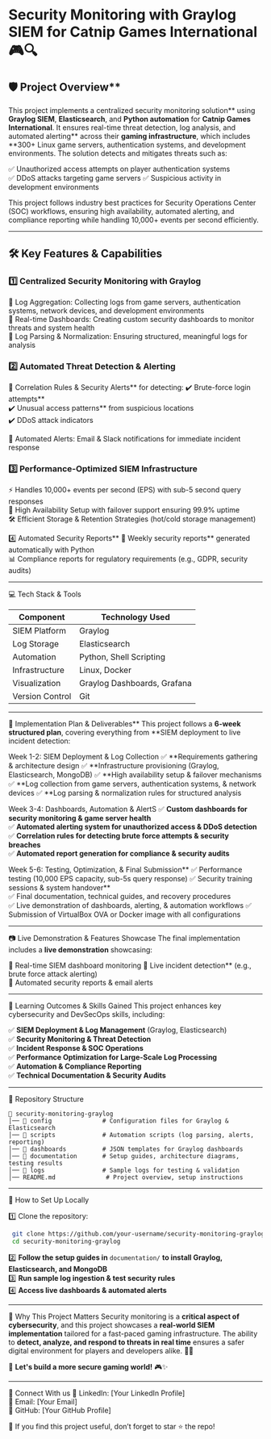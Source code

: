 # Security Monitoring with Graylog SIEM for Catnip Games International 🎮🔍

## 🛡️ Project Overview**
This project implements a centralized security monitoring solution** using **Graylog SIEM**, **Elasticsearch**, and **Python automation** for **Catnip Games International**. It ensures real-time threat detection, log analysis, and automated alerting** across their **gaming infrastructure**, which includes **300+ Linux game servers, authentication systems, and development environments. The solution detects and mitigates threats such as:

✅ Unauthorized access attempts on player authentication systems  
✅ DDoS attacks targeting game servers 
✅ Suspicious activity in development environments  

This project follows industry best practices for Security Operations Center (SOC) workflows, ensuring high availability, automated alerting, and compliance reporting while handling 10,000+ events per second efficiently.

---

## 🛠️ Key Features & Capabilities

### 1️⃣ Centralized Security Monitoring with Graylog
🔹 Log Aggregation: Collecting logs from game servers, authentication systems, network devices, and development environments  
🔹 Real-time Dashboards: Creating custom security dashboards to monitor threats and system health  
🔹 Log Parsing & Normalization: Ensuring structured, meaningful logs for analysis  

### 2️⃣ Automated Threat Detection & Alerting
🚨 Correlation Rules & Security Alerts** for detecting:
✔️ Brute-force login attempts**  
✔️ Unusual access patterns** from suspicious locations  
✔️ DDoS attack indicators  

🔔 Automated Alerts: Email & Slack notifications for immediate incident response  

### 3️⃣ Performance-Optimized SIEM Infrastructure
⚡ Handles 10,000+ events per second (EPS) with sub-5 second query responses  
🔄 High Availability Setup with failover support ensuring 99.9% uptime  
🛠️ Efficient Storage & Retention Strategies (hot/cold storage management)  

4️⃣ Automated Security Reports**
📅 Weekly security reports** generated automatically with Python  
📊 Compliance reports for regulatory requirements (e.g., GDPR, security audits)  

---

💻 Tech Stack & Tools

| Component           | Technology Used  |
|--------------------|----------------|
| SIEM Platform  | Graylog        |
| Log Storage    | Elasticsearch  |
| Automation   | Python, Shell Scripting |
| Infrastructure | Linux, Docker  |
| Visualization  | Graylog Dashboards, Grafana |
| Version Control| Git            |

---

📌 Implementation Plan & Deliverables**
This project follows a **6-week structured plan**, covering everything from **SIEM deployment to live incident detection:

Week 1-2: SIEM Deployment & Log Collection
✅ **Requirements gathering & architecture design 
✅ **Infrastructure provisioning (Graylog, Elasticsearch, MongoDB) 
✅ **High availability setup & failover mechanisms
✅ **Log collection from game servers, authentication systems, & network devices 
✅ **Log parsing & normalization rules for structured analysis  

Week 3-4: Dashboards, Automation & AlertS
✅ **Custom dashboards for security monitoring & game server health**  
✅ **Automated alerting system for unauthorized access & DDoS detection**  
✅ **Correlation rules for detecting brute force attempts & security breaches**  
✅ **Automated report generation for compliance & security audits**  

Week 5-6: Testing, Optimization, & Final Submission**
✅ Performance testing (10,000 EPS capacity, sub-5s query response) 
✅ Security training sessions & system handover**  
✅ Final documentation, technical guides, and recovery procedures  
✅ Live demonstration of dashboards, alerting, & automation workflows 
✅ Submission of VirtualBox OVA or Docker image with all configurations  

---

📷 Live Demonstration & Features Showcase
The final implementation includes a **live demonstration** showcasing:

🎥 Real-time SIEM dashboard monitoring 
🚨 Live incident detection** (e.g., brute force attack alerting)  
📩 Automated security reports & email alerts  

---

🎯 Learning Outcomes & Skills Gained
This project enhances key cybersecurity and DevSecOps skills, including:

✅ **SIEM Deployment & Log Management** (Graylog, Elasticsearch)  
✅ **Security Monitoring & Threat Detection**  
✅ **Incident Response & SOC Operations**  
✅ **Performance Optimization for Large-Scale Log Processing**  
✅ **Automation & Compliance Reporting**  
✅ **Technical Documentation & Security Audits**  

---

📂 Repository Structure

```
📂 security-monitoring-graylog
│── 📂 config              # Configuration files for Graylog & Elasticsearch
│── 📂 scripts             # Automation scripts (log parsing, alerts, reporting)
│── 📂 dashboards          # JSON templates for Graylog dashboards
│── 📂 documentation       # Setup guides, architecture diagrams, testing results
│── 📂 logs                # Sample logs for testing & validation
│── README.md              # Project overview, setup instructions
```

---

🚀 How to Set Up Locally

1️⃣ Clone the repository: 
```bash
 git clone https://github.com/your-username/security-monitoring-graylog.git
 cd security-monitoring-graylog
```

2️⃣ **Follow the setup guides in** `documentation/` **to install Graylog, Elasticsearch, and MongoDB**  
3️⃣ **Run sample log ingestion & test security rules**  
4️⃣ **Access live dashboards & automated alerts**  

---

🌟 Why This Project Matters
Security monitoring is a **critical aspect of cybersecurity**, and this project showcases a **real-world SIEM implementation** tailored for a fast-paced gaming infrastructure. The ability to **detect, analyze, and respond to threats in real time** ensures a safer digital environment for players and developers alike. 🚀🔐

🔐 **Let's build a more secure gaming world!** 🎮✨

---

🔗 Connect With us
💼 LinkedIn: [Your LinkedIn Profile]  
📩 Email: [Your Email]  
📌 GitHub: [Your GitHub Profile]  

🚀 If you find this project useful, don’t forget to star ⭐ the repo!

